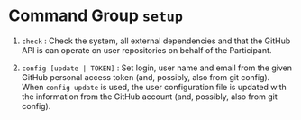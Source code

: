 # Command Group `setup`

  1. `check` : Check the system, all external dependencies and that the
     GitHub API is can operate on user repositories on behalf of the
     Participant.

  1. `config [update | TOKEN]` : Set login, user name and email from the
     given GitHub personal access token (and, possibly, also from git
     config). When `config update` is used, the user configuration file is
     updated with the information from the GitHub account (and, possibly,
     also from git config).
